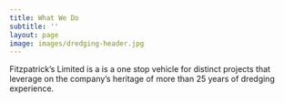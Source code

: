 ```yaml
---
title: What We Do
subtitle: ''
layout: page
image: images/dredging-header.jpg
---
```

Fitzpatrick’s Limited is a is a one stop vehicle for distinct projects
that leverage on the company’s heritage of more than 25 years of
dredging experience.

